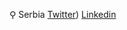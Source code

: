 ⚲ Serbia
[Twitter](https://twitter.com/NikolaFTW11))
[Linkedin](https://www.linkedin.com/in/nikola-dragutinovi%C4%87-86a9a125b/)
